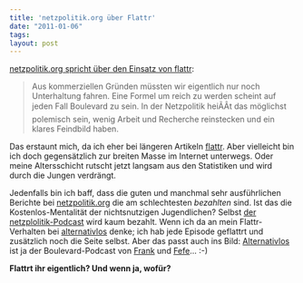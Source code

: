 ```yaml
---
title: 'netzpolitik.org über Flattr'
date: "2011-01-06"
tags: 
layout: post
---
```

<a href="http://www.netzpolitik.org/2011/kurzfazit-sieben-monate-flattr-im-einsatz/">netzpolitik.org spricht über den Einsatz von flattr</a>:
<blockquote>Aus kommerziellen Gründen müssten wir eigentlich nur noch Unterhaltung fahren. Eine Formel um reich zu werden scheint auf jeden Fall Boulevard zu sein. In der Netzpolitik heiÃÂt das möglichst polemisch sein, wenig Arbeit und Recherche reinstecken und ein klares Feindbild haben.</blockquote>
Das erstaunt mich, da ich eher bei längeren Artikeln <a href="http://flattr.com">flattr</a>. Aber vielleicht bin ich doch gegensätzlich zur breiten Masse im Internet unterwegs. Oder meine Altersschicht rutscht jetzt langsam aus den Statistiken und wird durch die Jungen verdrängt.

Jedenfalls bin ich baff, dass die guten und manchmal sehr ausführlichen Berichte bei <a href="http://netzpolitik.org">netzpolitik.org</a> die am schlechtesten <em>bezahlten</em> sind. Ist das die Kostenlos-Mentalität der nichtsnutzigen Jugendlichen? Selbst <a href="http://www.netzpolitik.org/category/netzpolitik-podcast/">der netzplolitik-Podcast</a> wird kaum bezahlt. Wenn ich da an mein Flattr-Verhalten bei <a href="http://alternativlos.org/">alternativlos</a> denke; ich hab jede Episode geflattrt und zusätzlich noch die Seite selbst. Aber das passt auch ins Bild: <a href="http://alternativlos.org/">Alternativlos</a> ist ja der Boulevard-Podcast von <a href="http://frank.geekheim.de/">Frank</a> und <a href="http://blog.fefe.de/">Fefe</a>... :-)

<strong>Flattrt ihr eigentlich? Und wenn ja, wofür?</strong>
